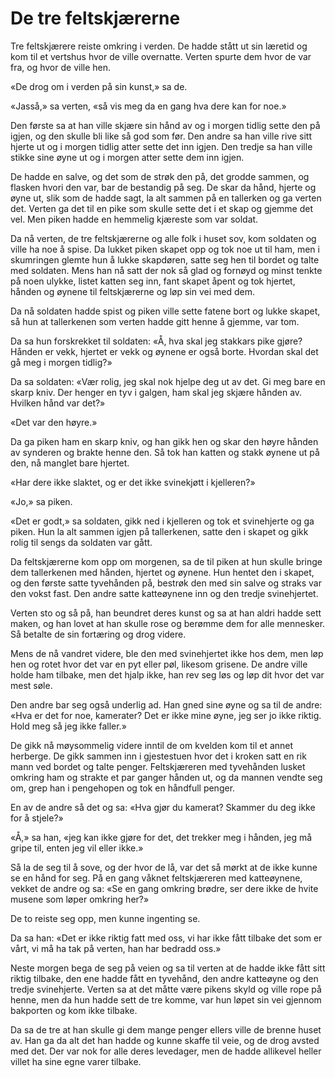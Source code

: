 # De tre feltskjærerne

Tre feltskjærere reiste omkring i verden. De hadde stått ut sin læretid og kom til et vertshus hvor de ville overnatte. Verten spurte dem hvor de var fra, og hvor de ville hen.

«De drog om i verden på sin kunst,» sa de.

«Jasså,» sa verten, «så vis meg da en gang hva dere kan for noe.»

Den første sa at han ville skjære sin hånd av og i morgen tidlig sette den på igjen, og den skulle bli like så god som før. Den andre sa han ville rive sitt hjerte ut og i morgen tidlig atter sette det inn igjen. Den tredje sa han ville stikke sine øyne ut og i morgen atter sette dem inn igjen.

De hadde en salve, og det som de strøk den på, det grodde sammen, og flasken hvori den var, bar de bestandig på seg. De skar da hånd, hjerte og øyne ut, slik som de hadde sagt, la alt sammen på en tallerken og ga verten det. Verten ga det til en pike som skulle sette det i et skap og gjemme det vel. Men piken hadde en hemmelig kjæreste som var soldat.

Da nå verten, de tre feltskjærerne og alle folk i huset sov, kom soldaten og ville ha noe å spise. Da lukket piken skapet opp og tok noe ut til ham, men i skumringen glemte hun å lukke skapdøren, satte seg hen til bordet og talte med soldaten. Mens han nå satt der nok så glad og fornøyd og minst tenkte på noen ulykke, listet katten seg inn, fant skapet åpent og tok hjertet, hånden og øynene til feltskjærerne og løp sin vei med dem.

Da nå soldaten hadde spist og piken ville sette fatene bort og lukke skapet, så hun at tallerkenen som verten hadde gitt henne å gjemme, var tom.

Da sa hun forskrekket til soldaten: «Å, hva skal jeg stakkars pike gjøre? Hånden er vekk, hjertet er vekk og øynene er også borte. Hvordan skal det gå meg i morgen tidlig?»

Da sa soldaten: «Vær rolig, jeg skal nok hjelpe deg ut av det. Gi meg bare en skarp kniv. Der henger en tyv i galgen, ham skal jeg skjære hånden av. Hvilken hånd var det?»

«Det var den høyre.»

Da ga piken ham en skarp kniv, og han gikk hen og skar den høyre hånden av synderen og brakte henne den. Så tok han katten og stakk øynene ut på den, nå manglet bare hjertet.

«Har dere ikke slaktet, og er det ikke svinekjøtt i kjelleren?»

«Jo,» sa piken.

«Det er godt,» sa soldaten, gikk ned i kjelleren og tok et svinehjerte og ga piken. Hun la alt sammen igjen på tallerkenen, satte den i skapet og gikk rolig til sengs da soldaten var gått.

Da feltskjærerne kom opp om morgenen, sa de til piken at hun skulle bringe dem tallerkenen med hånden, hjertet og øynene. Hun hentet den i skapet, og den første satte tyvehånden på, bestrøk den med sin salve og straks var den vokst fast. Den andre satte katteøynene inn og den tredje svinehjertet.

Verten sto og så på, han beundret deres kunst og sa at han aldri hadde sett maken, og han lovet at han skulle rose og berømme dem for alle mennesker. Så betalte de sin fortæring og drog videre.

Mens de nå vandret videre, ble den med svinehjertet ikke hos dem, men løp hen og rotet hvor det var en pyt eller pøl, likesom grisene. De andre ville holde ham tilbake, men det hjalp ikke, han rev seg løs og løp dit hvor det var mest søle.

Den andre bar seg også underlig ad. Han gned sine øyne og sa til de andre: «Hva er det for noe, kamerater? Det er ikke mine øyne, jeg ser jo ikke riktig. Hold meg så jeg ikke faller.»

De gikk nå møysommelig videre inntil de om kvelden kom til et annet herberge. De gikk sammen inn i gjestestuen hvor det i kroken satt en rik mann ved bordet og talte penger. Feltskjæreren med tyvehånden lusket omkring ham og strakte et par ganger hånden ut, og da mannen vendte seg om, grep han i pengehopen og tok en håndfull penger.

En av de andre så det og sa: «Hva gjør du kamerat? Skammer du deg ikke for å stjele?»

«Å,» sa han, «jeg kan ikke gjøre for det, det trekker meg i hånden, jeg må gripe til, enten jeg vil eller ikke.»

Så la de seg til å sove, og der hvor de lå, var det så mørkt at de ikke kunne se en hånd for seg. På en gang våknet feltskjæreren med katteøynene, vekket de andre og sa: «Se en gang omkring brødre, ser dere ikke de hvite musene som løper omkring her?»

De to reiste seg opp, men kunne ingenting se.

Da sa han: «Det er ikke riktig fatt med oss, vi har ikke fått tilbake det som er vårt, vi må ha tak på verten, han har bedradd oss.»

Neste morgen bega de seg på veien og sa til verten at de hadde ikke fått sitt riktig tilbake, den ene hadde fått en tyvehånd, den andre katteøyne og den tredje svinehjerte. Verten sa at det måtte være pikens skyld og ville rope på henne, men da hun hadde sett de tre komme, var hun løpet sin vei gjennom bakporten og kom ikke tilbake.

Da sa de tre at han skulle gi dem mange penger ellers ville de brenne huset av. Han ga da alt det han hadde og kunne skaffe til veie, og de drog avsted med det. Der var nok for alle deres levedager, men de hadde allikevel heller villet ha sine egne varer tilbake.

